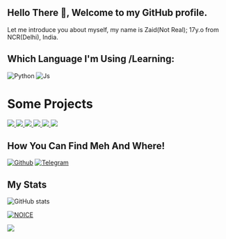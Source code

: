 ## Hello There :wave:, Welcome to my GitHub profile.

Let me introduce you about myself, my name is Zaid(Not Real); 17y.o from NCR(Delhi), India.



## Which Language I'm Using /Learning:

![Python](https://img.shields.io/badge/Python-3776AB?style=for-the-badge&logo=python&logoColor=white)
![Js](https://img.shields.io/badge/JavaScript-323330?style=for-the-badge&logo=javascript&logoColor=F7DF1E)

# Some Projects
<a href="https://github.com/ITZ-ZAID/ZAID-USERBOT">
  <img src="https://github-readme-stats.vercel.app/api/pin/?username=ITZ-ZAID&repo=ZAID-USERBOT&cache_seconds=86400&theme=gotham">
</a>


<a href="https://github.com/Itz-Zaid/Zaid-Vc-Player">
  <img src="https://github-readme-stats.vercel.app/api/pin/?username=Itz-Zaid&repo=Zaid-Vc-Player&cache_seconds=86400&theme=gotham">
</a>

<a href="https://github.com/Itz-Zaid/Video-Player">
  <img src="https://github-readme-stats.vercel.app/api/pin/?username=Itz-Zaid&repo=Video-Player&cache_seconds=86400&theme=gotham">
</a>

<a href="https://github.com/Itz-Zaid/Telegram">
  <img src="https://github-readme-stats.vercel.app/api/pin/?username=Itz-Zaid&repo=Telegram&cache_seconds=86400&theme=gotham">
</a>

<a href="https://github.com/Itz-Zaid/Banall">
  <img src="https://github-readme-stats.vercel.app/api/pin/?username=Itz-Zaid&repo=Banall&cache_seconds=86400&theme=gotham">
</a>

<a href="https://github.com/Godfatherakkii/DEADLY-SPAMBOT">
  <img src="https://github-readme-stats.vercel.app/api/pin/?username=Godfatherakkii&repo=DEADLY-SPAMBOT&cache_seconds=86400&theme=gotham">
</a>

## How You Can Find Meh And Where!

[![Github](https://img.shields.io/badge/-Github-181717?style=for-the-badge&logo=Github&logoColor=white)](https://github.com/ITZ-ZAID)
[![Telegram](https://img.shields.io/badge/Telegram-2CA5E0?style=for-the-badge&logo=telegram&logoColor=white)](https://telegram.me/Timesisnotwaiting)

## My Stats
![ GitHub stats](https://github-readme-stats.vercel.app/api?username=ITZ-ZAID&show_icons=true&theme=radical)

[![NOICE](https://github-readme-stats.vercel.app/api/top-langs/?username=ITZ-ZAID&layout=compact&theme=midnight-purple&hide=Css)](https://github.com/ITZ-ZAID)

![](https://visitor-badge.laobi.icu/badge?page_id=ITZ-ZAID)
